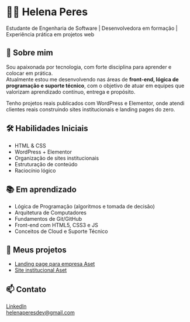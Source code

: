 # 👩‍💻 Helena Peres

Estudante de Engenharia de Software | Desenvolvedora em formação | Experiência prática em projetos web
## 🚀 Sobre mim

Sou apaixonada por tecnologia, com forte disciplina para aprender e colocar em prática.  
Atualmente estou me desenvolvendo nas áreas de **front-end, lógica de programação e suporte técnico**, com o objetivo de atuar em equipes que valorizam aprendizado contínuo, entrega e propósito.

Tenho projetos reais publicados com WordPress e Elementor, onde atendi clientes reais construindo sites institucionais e landing pages do zero.

## 🛠️ Habilidades Iniciais

- HTML & CSS
- WordPress + Elementor
- Organização de sites institucionais
- Estruturação de conteúdo
- Raciocínio lógico

## 📚 Em aprendizado

- Lógica de Programação (algoritmos e tomada de decisão)
- Arquitetura de Computadores
- Fundamentos de Git/GitHub
- Front-end com HTML5, CSS3 e JS
- Conceitos de Cloud e Suporte Técnico

## 🔗 Meus projetos

- [Landing page para empresa Aset](https://github.com/HelenaPeres/landingpage-aset-carga)
- [Site institucional Aset](https://github.com/HelenaPeres/aset-carga-site-institucional)

## 📫 Contato

[LinkedIn](https://linkedin.com/in/helenadev)  
helenaperesdev@gmail.com 
